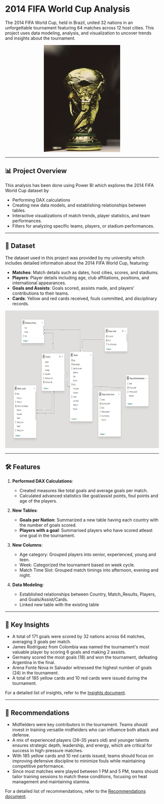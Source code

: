 # 2014 FIFA World Cup Analysis

The 2014 FIFA World Cup, held in Brazil, united 32 nations in an unforgettable tournament featuring 64 matches across 12 host cities. 
This project uses data modeling, analysis, and visualization to uncover trends and insights about the tournament.
<p align="center">
<img src="logo.jpg" alt="Logo" width="250" height="350">


---

## 📊 **Project Overview**

This analysis has been done using Power BI which explores the 2014 FIFA World Cup dataset by 
- Performing DAX calculations
- Creating new data models, and establishing relationships between tables.
- Interactive visualizations of match trends, player statistics, and team performances.
- Filters for analyzing specific teams, players, or stadium performances.

---

## 📂 **Dataset**
The dataset used in this project was provided by my university which includes detailed information about the 2014 FIFA World Cup, featuring:
- **Matches**: Match details such as dates, host cities, scores, and stadiums.
- **Players**: Player details including age, club affiliations, positions, and international appearances.
- **Goals and Assists**: Goals scored, assists made, and players' contributions to their teams.
- **Cards**: Yellow and red cards received, fouls committed, and disciplinary records.
<p align="center">
<img src="Data Modelling.png" alt="Logo" width="800" height="450">

---

## 🛠️ **Features**
1. **Performed DAX Calculations**:
   - Created measures like total goals and average goals per match.
   - Calculated advanced statistics like goal/assist points, foul points and age of the players.

2. **New Tables**:
   - **Goals per Nation**: Summarized a new table having each country with the number of goals scored.
   - **Players with a goal**: Summarised players who have scored atleast one goal in the tournament.

4. **New Columns**:
   - Age category: Grouped players into senior, experienced, young and teen.
   - Week: Categorized the tournament based on week cycle.
   - Match Time Slot: Grouped match timings into afternoon, evening and night.

5. **Data Modeling**:
   - Established relationships between Country, Match_Results, Players, and Goals/Assist/Cards.
   - Linked new table with the existing table

---

## 🚀 **Key Insights**

- A total of 171 goals were scored by 32 nations across 64 matches, averaging 3 goals per match.
- James Rodríguez from Colombia was named the tournament's most valuable player by scoring 6 goals and making 2 assists.
- Germany scored the most goals (18) and won the tournament, defeating Argentina in the final.
- Arena Fonte Nova in Salvador witnessed the highest number of goals (24) in the tournament.
- A total of 185 yellow cards and 10 red cards were issued during the tournament.

For a detailed list of insights, refer to the [Insights document](./Insights.md).

---

## 📌 **Recommendations**

- Midfielders were key contributors in the tournament. Teams should invest in training versatile midfielders who can influence both attack and defense.
- A mix of experienced players (26–35 years old) and younger talents ensures strategic depth, leadership, and energy, which are critical for success in high-pressure matches.
- With 185 yellow cards and 10 red cards issued, teams should focus on improving defensive discipline to minimize fouls while maintaining competitive performance.
- Since most matches were played between 1 PM and 5 PM, teams should tailor training sessions to match these conditions, focusing on heat management and maintaining stamina.

For a detailed list of recommendations, refer to the [Recommendations document](./Recommendations.md).
